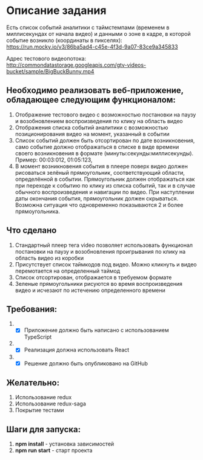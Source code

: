 # Описание задания 

Есть список событий аналитики с таймстемпами (временем в миллисекундах от начала видео) и данными о зоне в кадре, в которой событие возникло (координаты в пикселях):
https://run.mocky.io/v3/86ba5ad4-c45e-4f3d-9a07-83ce9a345833

Адрес тестового видеопотока:
http://commondatastorage.googleapis.com/gtv-videos-bucket/sample/BigBuckBunny.mp4

## Необходимо реализовать веб-приложение, обладающее следующим функционалом:
1. Отображение тестового видео с возможностью постановки на паузу и возобновлением воспроизведения по клику на область видео
2. Отображения списка событий аналитики с возможностью позиционирования видео на момент, указанный в событии
3. Список событий должен быть отсортирован по дате возникновения, само событие должно отображаться в списке в виде времени своего возникновения в формате (минуты:секунды:миллисекунды). Пример: 00:03:012, 01:05:123,
4. В момент возникновения события в плеере поверх видео должен рисоваться зелёный прямоугольник, соответствующий области, определённой в событии. Прямоугольник должен отображаться как при переходе к событию по клику из списка событий, так и в случае обычного воспроизведения и навигации по видео. При наступлении даты окончания события, прямоугольник должен скрываться. Возможна ситуация что одновременно показываются 2 и более прямоугольника.

## Что сделано
1. Стандартный плеер тега video позволяет использовать функционал постановки на паузу и возобновления проигрывания по клику на область видео из коробки 
2. Присутствует список таймкодов под видео. Можно кликнуть и видео перемотается на определенный таймод
3. Список отсортирован, отображается в требуемом формате
4. Зеленые прямоугольники рисуются во время воспроизведения видео и исчезают по истечению определенного времени

## Требования:
1. - [x] Приложение должно быть написано с использованием TypeScript
2. - [x] Реализация должна использовать React
3. - [x] Решение должно быть опубликовано на GitHub

## Желательно:
1. Использование redux
2. Использование redux-saga
3. Покрытие тестами


## Шаги для запуска:

1. <b>npm install</b> - установка зависимостей
2. <b>npm run start</b> - старт проекта
